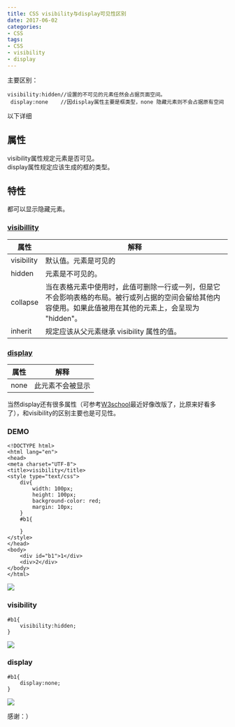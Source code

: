 ```yaml
---
title: CSS visibility与display可见性区别
date: 2017-06-02
categories:
- CSS
tags:
- CSS
- visibility
- display
---
```


主要区别：<br>

	visibility:hidden//设置的不可见的元素任然会占据页面空间。	
	 display:none	 //因display属性主要是框类型，none 隐藏元素则不会占据原有空间

<!--more-->

以下详细

## 属性
visibility属性规定元素是否可见。<br>
display属性规定应该生成的框的类型。<br>

## 特性
都可以显示隐藏元素。<br>
### [visibillity](http://www.w3school.com.cn/cssref/pr_class_visibility.asp)

属性 | 解释
-------|-------
visibility | 默认值。元素是可见的
hidden | 元素是不可见的。
collapse | 当在表格元素中使用时，此值可删除一行或一列，但是它不会影响表格的布局。被行或列占据的空间会留给其他内容使用。如果此值被用在其他的元素上，会呈现为 "hidden"。
inherit | 规定应该从父元素继承 visibility 属性的值。

### [display](http://www.w3school.com.cn/cssref/pr_class_display.asp)
属性 | 解释
-------|-------
none | 此元素不会被显示

当然display还有很多属性（可参考[W3school](http://www.w3school.com.cn)最近好像改版了，比原来好看多了），和visibility的区别主要也是可见性。

### DEMO

	<!DOCTYPE html>
	<html lang="en">
	<head>
	<meta charset="UTF-8">
	<title>visibility</title>
	<style type="text/css">
		div{
			width: 100px;
			height: 100px;
			background-color: red;
			margin: 10px;
		}
		#b1{
			
		}
	</style>
	</head>
	<body>
		<div id="b1">1</div>
		<div>2</div>
	</body>
	</html>


![](http://120.77.32.127/ty_home/blogImg/2017060201.png)
### visibility

	#b1{
		visibility:hidden;
	}

![](http://120.77.32.127/ty_home//blogImg/2017060202.png)
### display

	#b1{
		display:none;
	}

![](http://120.77.32.127/ty_home//blogImg/2017060203.png)

感谢：）